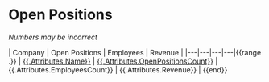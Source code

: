 # Open Positions

*Numbers may be incorrect*

| Company | Open Positions | Employees | Revenue |
|---|---|---|---|{{range .}}
| [{{.Attributes.Name}}]({{.Attributes.WebsiteUrl}}) | [{{.Attributes.OpenPositionsCount}}]({{.Attributes.OpenPositionsUrl}}) | {{.Attributes.EmployeesCount}} | {{.Attributes.Revenue}} |
{{end}}
